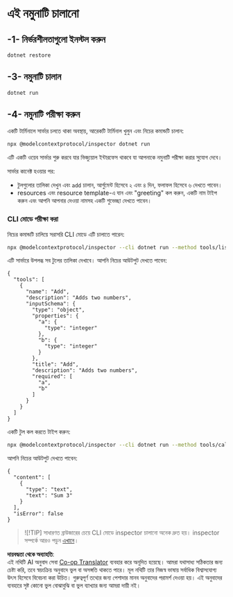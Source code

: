 <!--
CO_OP_TRANSLATOR_METADATA:
{
  "original_hash": "1d6ed68c1dd1584c2d8eb599fa601c0b",
  "translation_date": "2025-06-18T05:53:54+00:00",
  "source_file": "03-GettingStarted/01-first-server/solution/dotnet/README.md",
  "language_code": "bn"
}
-->
# এই নমুনাটি চালানো

## -1- নির্ভরশীলতাগুলো ইনস্টল করুন

```bash
dotnet restore
```

## -3- নমুনাটি চালান


```bash
dotnet run
```

## -4- নমুনাটি পরীক্ষা করুন

একটি টার্মিনালে সার্ভার চলতে থাকা অবস্থায়, আরেকটি টার্মিনাল খুলুন এবং নিচের কমান্ডটি চালান:

```bash
npx @modelcontextprotocol/inspector dotnet run
```

এটি একটি ওয়েব সার্ভার শুরু করবে যার ভিজ্যুয়াল ইন্টারফেস থাকবে যা আপনাকে নমুনাটি পরীক্ষা করার সুযোগ দেবে।

সার্ভার কানেক্ট হওয়ার পর:

- টুলগুলোর তালিকা দেখুন এবং `add` চালান, আর্গুমেন্ট হিসেবে ২ এবং ৪ দিন, ফলাফল হিসেবে ৬ দেখতে পাবেন।
- resources এবং resource template-এ যান এবং "greeting" কল করুন, একটি নাম টাইপ করুন এবং আপনি আপনার দেওয়া নামসহ একটি শুভেচ্ছা দেখতে পাবেন।

### CLI মোডে পরীক্ষা করা

নিচের কমান্ডটি চালিয়ে সরাসরি CLI মোডে এটি চালাতে পারেন:

```bash
npx @modelcontextprotocol/inspector --cli dotnet run --method tools/list
```

এটি সার্ভারে উপলব্ধ সব টুলের তালিকা দেখাবে। আপনি নিচের আউটপুট দেখতে পাবেন:

```text
{
  "tools": [
    {
      "name": "Add",
      "description": "Adds two numbers",
      "inputSchema": {
        "type": "object",
        "properties": {
          "a": {
            "type": "integer"
          },
          "b": {
            "type": "integer"
          }
        },
        "title": "Add",
        "description": "Adds two numbers",
        "required": [
          "a",
          "b"
        ]
      }
    }
  ]
}
```

একটি টুল কল করতে টাইপ করুন:

```bash
npx @modelcontextprotocol/inspector --cli dotnet run --method tools/call --tool-name Add --tool-arg a=1 --tool-arg b=2
```

আপনি নিচের আউটপুট দেখতে পাবেন:

```text
{
  "content": [
    {
      "type": "text",
      "text": "Sum 3"
    }
  ],
  "isError": false
}
```

> ![!TIP]
> সাধারণত ব্রাউজারের চেয়ে CLI মোডে inspector চালানো অনেক দ্রুত হয়।
> inspector সম্পর্কে আরও পড়ুন [এখানে](https://github.com/modelcontextprotocol/inspector)।

**দায়বদ্ধতা থেকে অব্যাহতি**:  
এই নথিটি AI অনুবাদ সেবা [Co-op Translator](https://github.com/Azure/co-op-translator) ব্যবহার করে অনূদিত হয়েছে। আমরা যথাসাধ্য সঠিকতার জন্য চেষ্টা করি, তবে স্বয়ংক্রিয় অনুবাদে ভুল বা অসঙ্গতি থাকতে পারে। মূল নথিটি তার নিজস্ব ভাষায় সর্বাধিক বিশ্বাসযোগ্য উৎস হিসেবে বিবেচনা করা উচিত। গুরুত্বপূর্ণ তথ্যের জন্য পেশাদার মানব অনুবাদের পরামর্শ দেওয়া হয়। এই অনুবাদের ব্যবহারে সৃষ্ট কোনো ভুল বোঝাবুঝি বা ভুল ব্যাখ্যার জন্য আমরা দায়ী নই।